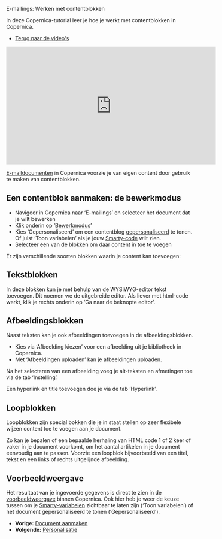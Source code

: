 E-mailings: Werken met contentblokken

In deze Copernica-tutorial leer je hoe je werkt met contentblokken in
Copernica.

-   [Terug naar de video's](./video-tutorials.md "Video's")

<iframe width="560" height="315" src="https://www.youtube.com/embed/Ar3qDcwZeUg?list=PLgCg-YR2FABYm7GqM8_ZLDH98-DAc0yoq" frameborder="0" allowfullscreen="allowfullscreen">  </iframe>

[E-maildocumenten](./emailings-creating-a-document.md)
in Copernica voorzie je van eigen content door gebruik te maken van
contentblokken.

Een contentblok aanmaken: de bewerkmodus
----------------------------------------

-   Navigeer in Copernica naar ‘E-mailings’ en selecteer het document
    dat je wilt bewerken
-   Klik onderin op ‘[Bewerkmodus](./view-document-in-edit-mode-or-in-preview-mode.md)’
-   Kies ‘Gepersonaliseerd’ om een contentblog
    [gepersonaliseerd](./emailings-using-content-blocks.md)
    te tonen. Of juist ‘Toon variabelen’ als je jouw
    [Smarty-code](./smarty.md) wilt zien.
-   Selecteer een van de blokken om daar content in toe te voegen

Er zijn verschillende soorten blokken waarin je content kan toevoegen:

Tekstblokken
------------

In deze blokken kun je met behulp van de WYSIWYG-editor tekst toevoegen.
Dit noemen we de uitgebreide editor. Als liever met html-code werkt,
klik je rechts onderin op ‘Ga naar de beknopte editor’.

Afbeeldingsblokken
------------------

Naast teksten kan je ook afbeeldingen toevoegen in de
afbeeldingsblokken.

-   Kies via ‘Afbeelding kiezen’ voor een afbeelding uit je bibliotheek
    in Copernica.
-   Met ‘Afbeeldingen uploaden’ kan je afbeeldingen uploaden.

Na het selecteren van een afbeelding voeg je alt-teksten en afmetingen
toe via de tab ‘Instelling’.

Een hyperlink en title toevoegen doe je via de tab ‘Hyperlink’.

Loopblokken
-----------

Loopblokken zijn special bokken die je in staat stellen op zeer
flexibele wijzen content toe te voegen aan je document.

Zo kan je bepalen of een bepaalde herhaling van HTML code 1 of 2 keer of
vaker in je document voorkomt, om het aantal artikelen in je document
eenvoudig aan te passen. Voorzie een loopblok bijvoorbeeld van een
titel, tekst en een links of rechts uitgelijnde afbeelding.

Voorbeeldweergave
-----------------

Het resultaat van je ingevoerde gegevens is direct te zien in de
[voorbeeldweergave](./view-document-in-edit-mode-or-in-preview-mode.md)
binnen Copernica. Ook hier heb je weer de keuze tussen om je
[Smarty-variabelen](./smarty.md)
zichtbaar te laten zijn (‘Toon variabelen’) of het document
gepersonaliseerd te tonen (‘Gepersonaliseerd’).

-   **Vorige:** [Document aanmaken](./emailings-creating-a-document.md "E-mailings: Document aanmaken")
-   **Volgende:** [Personalisatie](./emailings-adding-personalization.md "E-mailings: Personalisatie")


